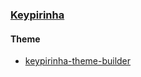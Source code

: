 ### [Keypirinha](https://keypirinha.com)

#### Theme

- [keypirinha-theme-builder](https://github.com/Fuhrmann/keypirinha-theme-builder)